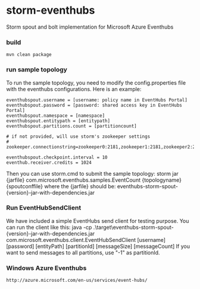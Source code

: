 storm-eventhubs
=====================

Storm spout and bolt implementation for Microsoft Azure Eventhubs

### build ###
	mvn clean package

### run sample topology ###
To run the sample topology, you need to modify the config.properties file with
the eventhubs configurations. Here is an example:

	eventhubspout.username = [username: policy name in EventHubs Portal]
	eventhubspout.password = [password: shared access key in EventHubs Portal]
	eventhubspout.namespace = [namespace]
	eventhubspout.entitypath = [entitypath]
	eventhubspout.partitions.count = [partitioncount]

	# if not provided, will use storm's zookeeper settings
	# zookeeper.connectionstring=zookeeper0:2181,zookeeper1:2181,zookeeper2:2181

	eventhubspout.checkpoint.interval = 10
	eventhub.receiver.credits = 1024

Then you can use storm.cmd to submit the sample topology:
	storm jar {jarfile} com.microsoft.eventhubs.samples.EventCount {topologyname} {spoutconffile}
	where the {jarfile} should be: eventhubs-storm-spout-{version}-jar-with-dependencies.jar

### Run EventHubSendClient ###
We have included a simple EventHubs send client for testing purpose. You can run the client like this:
	java -cp .\target\eventhubs-storm-spout-{version}-jar-with-dependencies.jar com.microsoft.eventhubs.client.EventHubSendClient
 	[username] [password] [entityPath] [partitionId] [messageSize] [messageCount]
If you want to send messages to all partitions, use "-1" as partitionId.

### Windows Azure Eventhubs ###
	http://azure.microsoft.com/en-us/services/event-hubs/

